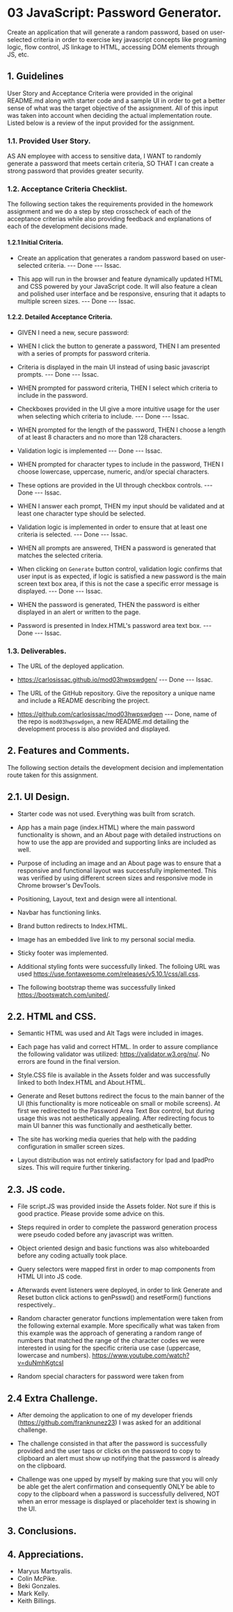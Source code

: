 # 03 JavaScript: Password Generator.

Create an application that will generate a random password, based on user-selected criteria in order to exercise key javascript concepts like programing logic, flow control, JS linkage to HTML, accessing DOM elements through JS, etc.

## 1. Guidelines

User Story and Acceptance Criteria were provided in the original README.md along with starter code and a sample UI in order to get a better sense of what was the target objective of the assignment. All of this input was taken into account when deciding the actual implementation route. Listed below is a review of the input provided for the assignment.

### 1.1. Provided User Story.

AS AN employee with access to sensitive data,
I WANT to randomly generate a password that meets certain criteria,
SO THAT I can create a strong password that provides greater security.

### 1.2. Acceptance Criteria Checklist.

The following section takes the requirements provided in the homework assignment and we do a step by step crosscheck of each of the acceptance criterias while also providing feedback and explanations of each of the development decisions made. 

#### 1.2.1 Initial Criteria.

* Create an application that generates a random password based on user-selected criteria. 
--- Done --- Issac.

* This app will run in the browser and feature dynamically updated HTML and CSS powered by your JavaScript code. It will also feature a clean and polished user interface and be responsive, ensuring that it adapts to multiple screen sizes. 
--- Done --- Issac.

#### 1.2.2. Detailed Acceptance Criteria.

* GIVEN I need a new, secure password:

* WHEN I click the button to generate a password, THEN I am presented with a series of prompts for password criteria. 

- Criteria is displayed in the main UI instead of using basic javascript prompts. --- Done --- Issac.

* WHEN prompted for password criteria, THEN I select which criteria to include in the password. 

- Checkboxes provided in the UI give a more intuitive usage for the user when selecting which criteria to include. --- Done --- Issac.

* WHEN prompted for the length of the password, THEN I choose a length of at least 8 characters and no more than 128 characters. 

- Validation logic is implemented --- Done --- Issac.

* WHEN prompted for character types to include in the password, THEN I choose lowercase, uppercase, numeric, and/or special characters. 

- These options are provided in the UI through checkbox controls. --- Done --- Issac.

* WHEN I answer each prompt, THEN my input should be validated and at least one character type should be selected. 

- Validation logic is implemented in order to ensure that at least one criteria is selected. --- Done --- Issac.

* WHEN all prompts are answered, THEN a password is generated that matches the selected criteria. 

- When clicking on `Generate` button control, validation logic confirms that user input is as expected, if logic is satisfied a new password is the main screen text box area, if this is not the case a specific error message is displayed. --- Done --- Issac.

* WHEN the password is generated, THEN the password is either displayed in an alert or written to the page. 

- Password is presented in Index.HTML's password area text box. --- Done --- Issac.

### 1.3. Deliverables.

* The URL of the deployed application.

- https://carlosissac.github.io/mod03hwpswdgen/ --- Done --- Issac.

* The URL of the GitHub repository. Give the repository a unique name and include a README describing the project.

- https://github.com/carlosissac/mod03hwpswdgen --- Done, name of the repo is `mod03hwpswdgen`, a new README.md detailing the development process is also provided and displayed.

## 2. Features and Comments.

The following section details the development decision and implementation route taken for this assignment.

## 2.1. UI Design.

* Starter code was not used. Everything was built from scratch.

* App has a main page (index.HTML) where the main password functionality is shown, and an About page with detailed instructions on how to use the app are provided and supporting links are included as well.

* Purpose of including an image and an About page was to ensure that a responsive and functional layout was successfully implemented. This was verified by using different screen sizes and responsive mode in Chrome browser's DevTools.

* Positioning, Layout, text and design were all intentional. 

* Navbar has functioning links.

* Brand button redirects to Index.HTML.

* Image has an embedded live link to my personal social media.

* Sticky footer was implemented.

* Additional styling fonts were successfully linked. The folloing URL was used https://use.fontawesome.com/releases/v5.10.1/css/all.css.

* The following bootstrap theme was successfully linked https://bootswatch.com/united/.

## 2.2. HTML and CSS.

* Semantic HTML was used and Alt Tags were included in images.

* Each page has valid and correct HTML. In order to assure compliance the following validator was utilized: https://validator.w3.org/nu/. No errors are found in the final version.

* Style.CSS file is available in the Assets folder and was successfully linked to both Index.HTML and About.HTML.

* Generate and Reset buttons redirect the focus to the main banner of the UI (this functionality is more noticeable on small or mobile screens). At first we redirected to the Password Area Text Box control, but during usage this was not aesthetically appealing. After redirecting focus to main UI banner this was functionally and aesthetically better.

* The site has working media queries that help with the padding configuration in smaller screen sizes.

* Layout distribution was not entirely satisfactory for Ipad and IpadPro sizes. This will require further tinkering.

## 2.3. JS code.

* File script.JS was provided inside the Assets folder. Not sure if this is good practice. Please provide some advice on this.

* Steps required in order to complete the password generation process were pseudo coded before any javascript was written.

* Object oriented design and basic functions was also whiteboarded before any coding actually took place.

* Query selectors were mapped first in order to map components from HTML UI into JS code.

* Afterwards event listeners were deployed, in order to link Generate and Reset button click actions to genPsswd() and resetForm() functions respectively..

* Random character generator functions implementation were taken from the following external example. More specifically what was taken from this example was the approach of generating a random range of numbers that matched the range of the character codes we were interested in using for the specific criteria use case (uppercase, lowercase and numbers). https://www.youtube.com/watch?v=duNmhKgtcsI 

* Random special characters for password were taken from 

## 2.4 Extra Challenge.

* After demoing the application to one of my developer friends (https://github.com/franknunez23) I was asked for an additional challenge. 

* The challenge consisted in that after the password is successfully provided and the user taps or clicks on the password to copy to clipboard an alert must show up notifying that the password is already on the clipboard.

* Challenge was one upped by myself by making sure that you will only be able get the alert confirmation and consequently ONLY be able to copy to the clipboard when a password is successfully delivered, NOT when an error message is displayed or placeholder text is showing in the UI.

## 3. Conclusions.

## 4. Appreciations.

* Maryus Martsyalis.
* Colin McPike.
* Beki Gonzales.
* Mark Kelly.
* Keith Billings. 


